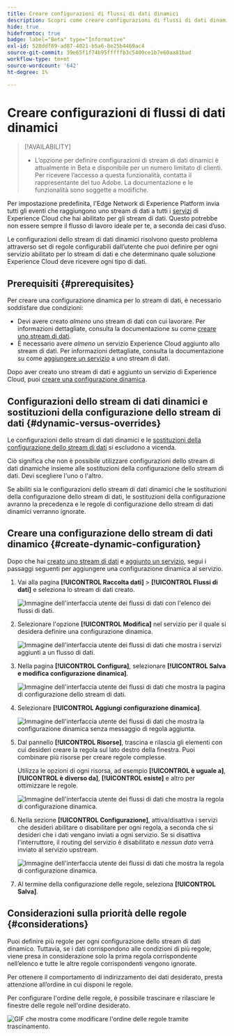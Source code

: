 ```yaml
---
title: Creare configurazioni di flussi di dati dinamici
description: Scopri come creare configurazioni di flussi di dati dinamici, per indirizzare i dati a vari servizi di Experience Cloud, in base a regole.
hide: true
hidefromtoc: true
badge: label="Beta" type="Informative"
exl-id: 528ddf89-ad87-4021-b5a6-8e25b4469ac4
source-git-commit: 39e65f1f74b95fffffb3c5400ce1b7e60aa81bad
workflow-type: tm+mt
source-wordcount: '642'
ht-degree: 1%

---
```


# Creare configurazioni di flussi di dati dinamici

>[!AVAILABILITY]
>
>* L’opzione per definire configurazioni di stream di dati dinamici è attualmente in Beta e disponibile per un numero limitato di clienti. Per ricevere l’accesso a questa funzionalità, contatta il rappresentante del tuo Adobe. La documentazione e le funzionalità sono soggette a modifiche.

Per impostazione predefinita, l&#39;Edge Network di Experience Platform invia tutti gli eventi che raggiungono uno stream di dati a tutti i [servizi](configure.md#add-services) di Experience Cloud che hai abilitato per gli stream di dati. Questo potrebbe non essere sempre il flusso di lavoro ideale per te, a seconda dei casi d’uso.

Le configurazioni dello stream di dati dinamici risolvono questo problema attraverso set di regole configurabili dall’utente che puoi definire per ogni servizio abilitato per lo stream di dati e che determinano quale soluzione Experience Cloud deve ricevere ogni tipo di dati.

## Prerequisiti {#prerequisites}

Per creare una configurazione dinamica per lo stream di dati, è necessario soddisfare due condizioni:

* Devi avere creato *almeno* uno stream di dati con cui lavorare. Per informazioni dettagliate, consulta la documentazione su come [creare uno stream di dati](configure.md).
* È necessario avere *almeno* un servizio Experience Cloud aggiunto allo stream di dati. Per informazioni dettagliate, consulta la documentazione su come [aggiungere un servizio](configure.md#add-services) a uno stream di dati.

Dopo aver creato uno stream di dati e aggiunto un servizio di Experience Cloud, puoi [creare una configurazione dinamica](#create-dynamic-configuration).

## Configurazioni dello stream di dati dinamici e sostituzioni della configurazione dello stream di dati {#dynamic-versus-overrides}

Le configurazioni dello stream di dati dinamici e le [sostituzioni della configurazione dello stream di dati](overrides.md) si escludono a vicenda.

Ciò significa che non è possibile utilizzare configurazioni dello stream di dati dinamiche insieme alle sostituzioni della configurazione dello stream di dati. Devi scegliere l&#39;uno o l&#39;altro.

Se abiliti sia le configurazioni dello stream di dati dinamici che le sostituzioni della configurazione dello stream di dati, le sostituzioni della configurazione avranno la precedenza e le regole di configurazione dello stream di dati dinamici verranno ignorate.

## Creare una configurazione dello stream di dati dinamico {#create-dynamic-configuration}

Dopo che hai [creato uno stream di dati](configure.md) e [aggiunto un servizio](configure.md#add-services), segui i passaggi seguenti per aggiungere una configurazione dinamica al servizio.

1. Vai alla pagina **[!UICONTROL Raccolta dati]** > **[!UICONTROL Flussi di dati]** e seleziona lo stream di dati creato.

   ![Immagine dell&#39;interfaccia utente dei flussi di dati con l&#39;elenco dei flussi di dati.](assets/configure-dynamic-datastream/select-datastream.png)

1. Selezionare l&#39;opzione **[!UICONTROL Modifica]** nel servizio per il quale si desidera definire una configurazione dinamica.

   ![Immagine dell&#39;interfaccia utente dei flussi di dati che mostra i servizi aggiunti a un flusso di dati.](assets/configure-dynamic-datastream/select-service.png)

1. Nella pagina **[!UICONTROL Configura]**, selezionare **[!UICONTROL Salva e modifica configurazione dinamica]**.

   ![Immagine dell&#39;interfaccia utente dei flussi di dati che mostra la pagina di configurazione dello stream di dati.](assets/configure-dynamic-datastream/save-and-edit.png)

1. Selezionare **[!UICONTROL Aggiungi configurazione dinamica]**.

   ![Immagine dell&#39;interfaccia utente dei flussi di dati che mostra la configurazione dinamica senza messaggio di regola aggiunta.](assets/configure-dynamic-datastream/add-dynamic-config.png)

1. Dal pannello **[!UICONTROL Risorse]**, trascina e rilascia gli elementi con cui desideri creare la regola sul lato destro della finestra. Puoi combinare più risorse per creare regole complesse.

   Utilizza le opzioni di ogni risorsa, ad esempio **[!UICONTROL è uguale a]**, **[!UICONTROL è diverso da]**, **[!UICONTROL esiste]** e altro per ottimizzare le regole.

   ![Immagine dell&#39;interfaccia utente dei flussi di dati che mostra la regola di configurazione dinamica.](assets/configure-dynamic-datastream/drag-resources.png)

1. Nella sezione **[!UICONTROL Configurazione]**, attiva/disattiva i servizi che desideri abilitare o disabilitare per ogni regola, a seconda che si desideri che i dati vengano inviati a ogni servizio. Se si disattiva l&#39;interruttore, il routing del servizio è disabilitato e *nessun dato* verrà inviato al servizio upstream.

   ![Immagine dell&#39;interfaccia utente dei flussi di dati che mostra la regola di configurazione dinamica.](assets/configure-dynamic-datastream/enable-service.png)

1. Al termine della configurazione delle regole, seleziona **[!UICONTROL Salva]**.

## Considerazioni sulla priorità delle regole {#considerations}

Puoi definire più regole per ogni configurazione dello stream di dati dinamico. Tuttavia, se i dati corrispondono alle condizioni di più regole, viene presa in considerazione solo la prima regola corrispondente nell’elenco e tutte le altre regole corrispondenti vengono ignorate.

Per ottenere il comportamento di indirizzamento dei dati desiderato, presta attenzione all’ordine in cui disponi le regole.

Per configurare l&#39;ordine delle regole, è possibile trascinare e rilasciare le finestre delle regole nell&#39;ordine desiderato.

![GIF che mostra come modificare l&#39;ordine delle regole tramite trascinamento.](assets/configure-dynamic-datastream/move-rules.gif)
